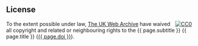 License
-------

<p xmlns:dct="http://purl.org/dc/terms/">
  <a rel="license" style="float:right" 
     href="http://creativecommons.org/publicdomain/zero/1.0/">
    <img src="http://i.creativecommons.org/p/zero/1.0/88x31.png" style="border-style: none;" alt="CC0" />
  </a>
  To the extent possible under law,
  <a rel="dct:publisher"
     href="{{ site.baseurl }}/">
    <span property="dct:title">The UK Web Archive</span></a>
  have waived all copyright and related or neighbouring rights to the
  <span property="dct:title">{{ page.subtitle }} {{ page.title }}</span> (<a href="http://dx.doi.org/{{ page.doi }}">{{ page.doi }}</a>).
</p>
